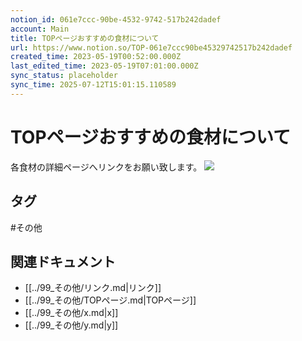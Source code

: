 ```yaml
---
notion_id: 061e7ccc-90be-4532-9742-517b242dadef
account: Main
title: TOPページおすすめの食材について
url: https://www.notion.so/TOP-061e7ccc90be45329742517b242dadef
created_time: 2023-05-19T00:52:00.000Z
last_edited_time: 2023-05-19T07:01:00.000Z
sync_status: placeholder
sync_time: 2025-07-12T15:01:15.110589
---
```

# TOPページおすすめの食材について

各食材の詳細ページへリンクをお願い致します。
![](https://prod-files-secure.s3.us-west-2.amazonaws.com/736adce6-a3a4-4a64-9f74-d9aa055c96d2/062c339a-fd24-4c35-9444-9023b154763c/2023-05-19_09h49_29.png?X-Amz-Algorithm=AWS4-HMAC-SHA256&X-Amz-Content-Sha256=UNSIGNED-PAYLOAD&X-Amz-Credential=ASIAZI2LB466UHESEP5H%2F20250719%2Fus-west-2%2Fs3%2Faws4_request&X-Amz-Date=20250719T043416Z&X-Amz-Expires=3600&X-Amz-Security-Token=IQoJb3JpZ2luX2VjEIT%2F%2F%2F%2F%2F%2F%2F%2F%2F%2FwEaCXVzLXdlc3QtMiJGMEQCIA7%2B2fUTB1JQQovSInv0MhyeLApb4VggN9%2Fhk8lB414yAiAC2Kvjx4UGfl4SjOp3S1ieobo2Wc%2BhC9d8gmjo49n1RiqIBAid%2F%2F%2F%2F%2F%2F%2F%2F%2F%2F8BEAAaDDYzNzQyMzE4MzgwNSIMVGfLoRT4BwAnYyfZKtwDlGV14o%2BdT3qKo%2FwVwQpfcVljKVOdLfTkd54a0Ro33AxFt6Al0Ny7OskcUF2zCp2B7u1mgAdANGQP6uVnSqYWWZv1X6WGs%2FyVvxBBtBP75Smzi7UHWmVpAUkAnD9ktrukZCSm0XXtOwVKbRFDV%2FwjySK4CBrDjOf%2FgOjUbVlh6N8j0dimexQ6%2B2ltVRWEJkA0JWZc72bhXyJAA9A9DTDCXbFGFygm66GMxN8Fdjymfkb0jW5QOeJk0FBX38lTPIabrIkWsj8AV3YMU4mp98Eyzc5o58SG4lHZzeVv2M%2Bc2C7jttcOEsJgt8cHeokdRtl9LmyTYfGxF0H%2BEc9txPYcULarJ5q83FrNlVPIbVcRV2Ppj5xF35J68g%2FdI4Rr1MO42KUT8eekJdnQTdWhNAE%2FZJm3Odo4TF7nw7ODGDycb%2B%2FfRV148ERJfvHXdMCkue6TjqXJ%2Bb894NJJH3vuMHVgetyn4cZMiEtD%2B3L0IMI5SkWn3%2FZ0uLQJKRlIXyr6fG2SFQH0kI%2BruAQVBx8xkcS8hcpM6fIaSUlO7xwQF98HdrygVGRt3IbzSDMMGBI7ntLt47NwXYcZp6gK%2B1fyBUjp6tCKQ5Qz2yu87T%2FIDQfW6Or6HShN%2FwxA5KTeqlkwlarswwY6pgF7lnUcxXn%2FPzuE9UBLmh0XWt7j%2BS%2B4Ryp7r77HhkedDDd8DVG10HL4ziJc0RpNwF5nghjGy44zIgccohTJ4wBel1H7wNHoZpEFajFbs8ggKhqq1veuSp6LfkQzVMlRXD7YsnoMnZTYh1wCXK%2FtY15mVdZLFOOD1c0w1PPHCNw7zl2kfLwpODMRcZgdHymJKqjiG4AVsEYjqHQuk5uK31GHIPcNmg8W&X-Amz-Signature=999ad168ea70ea16430a4a8b1c67354dad1f07d5eff429e8c15cf82b43d1dcdf&X-Amz-SignedHeaders=host&x-amz-checksum-mode=ENABLED&x-id=GetObject)

## タグ

#その他 

## 関連ドキュメント

- [[../99_その他/リンク.md|リンク]]
- [[../99_その他/TOPページ.md|TOPページ]]
- [[../99_その他/x.md|x]]
- [[../99_その他/y.md|y]]
